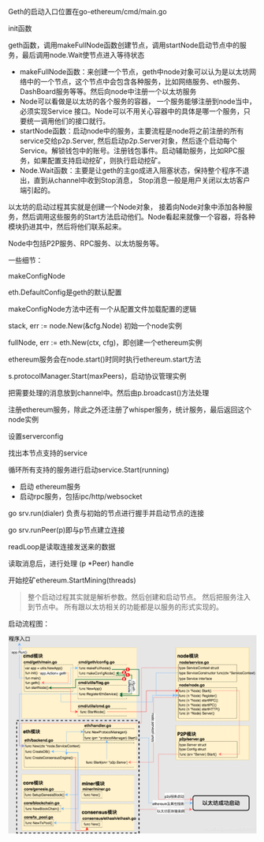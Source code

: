 Geth的启动入口位置在go-ethereum/cmd/main.go

init函数

geth函数，调用makeFullNode函数创建节点，调用startNode启动节点中的服务，最后调用node.Wait使节点进入等待状态

* makeFullNode函数：来创建一个节点，geth中node对象可以认为是以太坊网络中的一个节点，这个节点中会包含各种服务，比如网络服务、eth服务、DashBoard服务等等。然后向node中注册一个以太坊服务
* Node可以看做是以太坊的各个服务的容器， 一个服务能够注册到node当中，必须实现Service 接口。Node可以不用关心容器中的具体是哪一个服务，只要统一调用他们的接口就行。
* startNode函数：启动node中的服务，主要流程是node将之前注册的所有service交给p2p.Server, 然后启动p2p.Server对象，然后逐个启动每个Service。解锁钱包中的账号。注册钱包事件。启动辅助服务，比如RPC服务，如果配置支持启动挖矿，则执行启动挖矿。
* Node.Wait函数：主要是让geth的主go成进入阻塞状态，保持整个程序不退出，直到从channel中收到Stop消息， Stop消息一般是用户关闭以太坊客户端引起的。

以太坊的启动过程其实就是创建一个Node对象， 接着向Node对象中添加各种服务，然后调用这些服务的Start方法启动他们。Node看起来就像一个容器，将各种模块扔进其中，然后将他们联系起来。

Node中包括P2P服务、RPC服务、以太坊服务等。

一些细节：

makeConfigNode

eth.DefaultConfig是geth的默认配置

makeConfigNode方法中还有一个从配置文件加载配置的逻辑

stack, err := node.New\(&cfg.Node\) 初始一个node实例

fullNode, err := eth.New\(ctx, cfg\)，即创建一个ethereum实例

ethereum服务会在node.start\(\)时同时执行ethereum.start方法

s.protocolManager.Start\(maxPeers\)，启动协议管理实例

把需要处理的消息放到channel中。然后由p.broadcast\(\)方法处理

注册ethereum服务，除此之外还注册了whisper服务，统计服务，最后返回这个node实例

设置serverconfig

找出本节点支持的service

循环所有支持的服务进行启动service.Start\(running\)

* 启动 ethereum服务
* 启动rpc服务，包括ipc/http/websocket

go srv.run\(dialer\) 负责与初始的节点进行握手并启动节点的连接

go srv.runPeer\(p\)即与p节点建立连接

readLoop是读取连接发送来的数据

读取消息后，进行处理 \(p \*Peer\) handle

开始挖矿ethereum.StartMining\(threads\)

> 整个启动过程其实就是解析参数。然后创建和启动节点。 然后把服务注入到节点中。 所有跟以太坊相关的功能都是以服务的形式实现的。

启动流程图：

![](/assets/geth-run-process.png)



